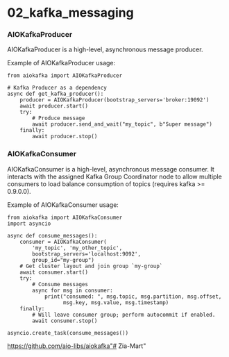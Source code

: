 # 02_kafka_messaging

### AIOKafkaProducer

AIOKafkaProducer is a high-level, asynchronous message producer.

Example of AIOKafkaProducer usage:

```
from aiokafka import AIOKafkaProducer

# Kafka Producer as a dependency
async def get_kafka_producer():
    producer = AIOKafkaProducer(bootstrap_servers='broker:19092')
    await producer.start()
    try:
        # Produce message
        await producer.send_and_wait("my_topic", b"Super message")
    finally:
        await producer.stop()
```

### AIOKafkaConsumer
AIOKafkaConsumer is a high-level, asynchronous message consumer. It interacts with the assigned Kafka Group Coordinator node to allow multiple consumers to load balance consumption of topics (requires kafka >= 0.9.0.0).

Example of AIOKafkaConsumer usage:

```
from aiokafka import AIOKafkaConsumer
import asyncio

async def consume_messages():
    consumer = AIOKafkaConsumer(
        'my_topic', 'my_other_topic',
        bootstrap_servers='localhost:9092',
        group_id="my-group")
    # Get cluster layout and join group `my-group`
    await consumer.start()
    try:
        # Consume messages
        async for msg in consumer:
            print("consumed: ", msg.topic, msg.partition, msg.offset,
                  msg.key, msg.value, msg.timestamp)
    finally:
        # Will leave consumer group; perform autocommit if enabled.
        await consumer.stop()

asyncio.create_task(consume_messages())
```

https://github.com/aio-libs/aiokafka"# Zia-Mart" 

